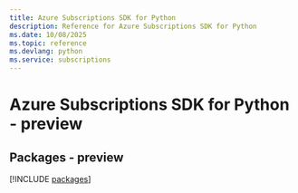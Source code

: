 ```yaml
---
title: Azure Subscriptions SDK for Python
description: Reference for Azure Subscriptions SDK for Python
ms.date: 10/08/2025
ms.topic: reference
ms.devlang: python
ms.service: subscriptions
---
```

# Azure Subscriptions SDK for Python - preview
## Packages - preview
[!INCLUDE [packages](subscriptions-index.md)]